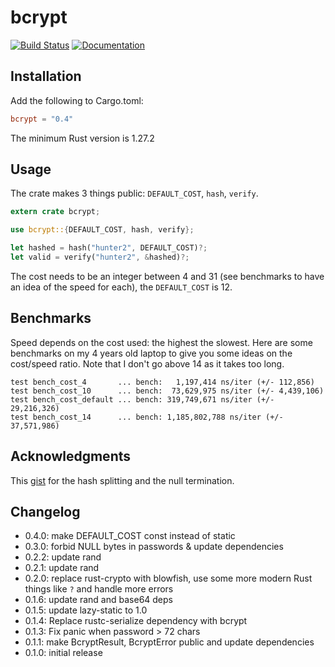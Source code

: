 # bcrypt

[![Build Status](https://travis-ci.org/Keats/rust-bcrypt.svg)](https://travis-ci.org/Keats/rust-bcrypt)
[![Documentation](https://docs.rs/bcrypt/badge.svg)](https://docs.rs/bcrypt)

## Installation
Add the following to Cargo.toml:

```toml
bcrypt = "0.4"
```

The minimum Rust version is 1.27.2

## Usage
The crate makes 3 things public: `DEFAULT_COST`, `hash`, `verify`.

```rust
extern crate bcrypt;

use bcrypt::{DEFAULT_COST, hash, verify};

let hashed = hash("hunter2", DEFAULT_COST)?;
let valid = verify("hunter2", &hashed)?;
```

The cost needs to be an integer between 4 and 31 (see benchmarks to have an idea of the speed for each), the `DEFAULT_COST` is 12.

## Benchmarks
Speed depends on the cost used: the highest the slowest.
Here are some benchmarks on my 4 years old laptop to give you some ideas on the cost/speed ratio. 
Note that I don't go above 14 as it takes too long.

```
test bench_cost_4       ... bench:   1,197,414 ns/iter (+/- 112,856)
test bench_cost_10      ... bench:  73,629,975 ns/iter (+/- 4,439,106)
test bench_cost_default ... bench: 319,749,671 ns/iter (+/- 29,216,326)
test bench_cost_14      ... bench: 1,185,802,788 ns/iter (+/- 37,571,986)
```

## Acknowledgments
This [gist](https://gist.github.com/rgdmarshall/ae3dc072445ed88b357a) for the hash splitting and the null termination.

## Changelog

* 0.4.0: make DEFAULT_COST const instead of static
* 0.3.0: forbid NULL bytes in passwords & update dependencies
* 0.2.2: update rand
* 0.2.1: update rand
* 0.2.0: replace rust-crypto with blowfish, use some more modern Rust things like `?` and handle more errors
* 0.1.6: update rand and base64 deps
* 0.1.5: update lazy-static to 1.0
* 0.1.4: Replace rustc-serialize dependency with bcrypt
* 0.1.3: Fix panic when password > 72 chars
* 0.1.1: make BcryptResult, BcryptError public and update dependencies
* 0.1.0: initial release
